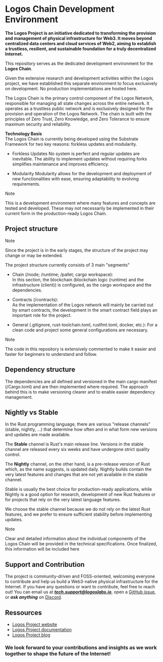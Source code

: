 # Logos Chain Development Environment

**The Logos Project is an initiative dedicated to transforming the provision and management of physical infrastructure for Web3. It moves beyond centralized data centers and cloud services of Web2, aiming to establish a trustless, resilient, and sustainable foundation for a truly decentralized Internet.**

This repository serves as the dedicated development environment for the **Logos Chain**.

Given the extensive research and development activities within the Logos project, we have established this separate environment to focus exclusively on development. No production implementations are hosted here.

The Logos Chain is the primary control component of the Logos Network, responsible for managing all state changes across the entire network. It operates as a trustless public network and is exclusively designed for the provision and operation of the Logos Network. The chain is built with the principles of Zero Trust, Zero Knowledge, and Zero Tolerance to ensure maximum security and reliability.

**Technology Basis**   
The Logos Chain is currently being developed using the Substrate Framework for two key reasons: forkless updates and modularity.

- Forkless Updates
No system is perfect and regular updates are inevitable. The ability to implement updates without requiring forks simplifies maintenance and improves efficiency.

- Modularity
Modularity allows for the development and deployment of new functionalities with ease, ensuring adaptability to evolving requirements.

> [!NOTE]  
> This is a development environment where many features and concepts are tested and developed. These may not necessarily be implemented in their current form in the production-ready Logos Chain. 

## Project structure
> [!NOTE]  
> Since the project is in the early stages, the structure of the project may change or may be extended.

The project structure currently consists of 3 main "segments"

- Chain (/node; /runtime; /pallet; cargo workspace):  
In this section, the blockchain (blockchain logic (runtime) and the infrastructure (client)) is configured, as the cargo workspace and the dependencies.

- Contracts (/contracts):  
As the implementation of the Logos network will mainly be carried out by smart contracts, the development in the smart contract field plays an important role for the project.

- General (.gitignore, rust-toolchain.toml, rustfmt.toml, docker, etc.):
For a clean code and project some general configurations are necessary.

> [!NOTE]  
> The code in this repository is extensively commented to make it easier and faster for beginners to understand and follow.

## Dependency structure
The dependencies are all defined and versioned in the main cargo manifest (/Cargo.toml) and are then implemented where required.
The approach behind this is to make versioning clearer and to enable easier dependency management.

## Nightly vs Stable
In the Rust programming language, there are various "release channels" (stable, nightly, ...) that determine how often and in what form new versions and updates are made available.

The **Stable** channel is Rust's main release line. Versions in the stable channel are released every six weeks and have undergone strict quality control.

The **Nightly** channel, on the other hand, is a pre-release version of Rust which, as the name suggests, is updated daily. Nightly builds contain the very latest features and changes that are not yet available in the stable channel.

Stable is usually the best choice for production-ready applications, while Nightly is a good option for research, development of new Rust features or for projects that rely on the very latest language features.

We choose the stable channel because we do not rely on the latest Rust features, and we prefer to ensure sufficient stability before implementing updates.

> [!NOTE]  
> Clear and detailed information about the individual components of the Logos Chain will be provided in the technical specifications. Once finalized, this information will be included here

## Support and Contribution
The project is community-driven and FOSS-oriented, welcoming everyone to contribute and help us build a Web3-native physical infrastructure for the Internet. If you have any questions or want to contribute, feel free to reach out! You can email us at ***tech.support@logoslabs.io***, open a [GitHub issue](https://github.com/logoslabstech/logos-project-resources/issues/new/choose), or ***ask anything*** on [Discord](https://discord.com/channels/840352211602374657/1242178591744200804).

## Ressources
- [Logos Project website](https://logoslabs.io)
- [Logos Project documentation](https://docs.logoslabs.io)
- [Logos Project blog](https://blog.logoslabs.io/)

### **We look forward to your contributions and insights as we work together to shape the future of the Internet!**